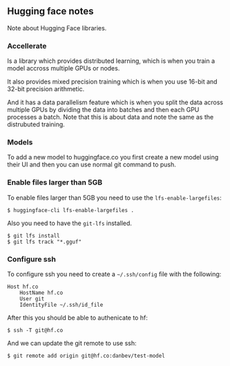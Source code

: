 ## Hugging face notes
Note about Hugging Face libraries.

### Accellerate
Is a library which provides distributed learning, which is when you train a
model accross multiple GPUs or nodes.

It also provides mixed precision training which is when you use 16-bit
and 32-bit precision arithmetic.

And it has a data parallelism feature which is when you split the data across
multiple GPUs by dividing the data into batches and then each GPU processes
a batch. Note that this is about data and note the same as the distrubuted
training.

### Models
To add a new model to huggingface.co you first create a new model using their
UI and then you can use normal git command to push.

### Enable files larger than 5GB
To enable files larger than 5GB you need to use the `lfs-enable-largefiles`:
```console
$ huggingface-cli lfs-enable-largefiles . 
```
Also you need to have the `git-lfs` installed.
```console
$ git lfs install
$ git lfs track "*.gguf"
```

### Configure ssh
To configure ssh you need to create a `~/.ssh/config` file with the following:
```console
Host hf.co
    HostName hf.co
    User git
    IdentityFile ~/.ssh/id_file
```
After this you should be able to authenicate to hf:
```console
$ ssh -T git@hf.co
```
And we can update the git remote to use ssh:
```console
$ git remote add origin git@hf.co:danbev/test-model
```
